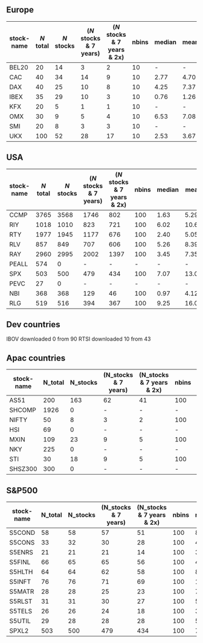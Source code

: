 ## Europe

| stock-name | $N$ total | $N$ stocks | ($N$ stocks & 7 years)  | ($N$ stocks & 7 years & 2x)  |    nbins   |  median  | mean  | mean/median |  mode  | reliable? |
| ------------- | ------------- | ------------- | ------------- | ------------- | ------------- |------------- |------------- | ------------- |------------- | ------------- |
| BEL20      |   20  |    14    |            3  |        2      |      10       |   -           |        -     |       -      |    -    | no |
| CAC        |   40  |    34    |           14  |        9      |      10       |   2.77        |      4.70    |     1.70     |  0.38  | yes |
| DAX        |   40  |    25    |           10  |        8      |      10       |   4.25        |      7.37    |     1.74     |  0.99  | yes |
| IBEX       |   35  |    29    |           10  |        3      |      10       |   0.76        |      1.26    |     1.66     |  0.43  | yes | 
| KFX        |   20  |     5    |            1  |        1      |      10       |     -         |        -     |       -      |   -    | no  |
| OMX        |   30  |     9    |            5  |        4      |      10       |   6.53        |      7.08    |     1.08     |  2.00  | yes |
| SMI        |   20  |     8    |            3  |        3      |      10       |     -         |        -     |       -      |   -    | no  |    
| UKX        |  100  |    52    |           28  |       17      |      10       |   2.53        |      3.67    |     1.45     |  0.04  | yes |


## USA

| stock-name | $N$ total | $N$ stocks | ($N$ stocks & 7 years)  | ($N$ stocks & 7 years & 2x)  |    nbins   |  median |  mean |  mean/median |  mode  | reliable? |
| ------------- | ------------- | ------------- | ------------- | ------------- | ------------- |------------- |------------- | ------------- |------------- | ------------- |
| CCMP      |  3765    | 3568     |        1746           |           802              |     100    |   1.63  |   5.29   |  3.25   |    0.11  | yes |
| RIY       |  1018    | 1010     |         823           |           721              |     100    |   6.02  |  10.64   |  1.77   |    0.07  | yes |    
| RTY       |  1977    | 1945     |        1177           |           676              |     100    |   2.40  |   5.05   |  2.10   |    0.00  | yes |     
| RLV       |   857    |  849     |         707           |           606              |     100    |   5.26  |   8.39   |  1.60   |    0.07  | yes |
| RAY       |  2960    | 2995     |        2002           |          1397              |     100    |   3.45  |   7.35   |  2.13   |    0.00  | yes |
| PEALL     |   574    |    0     |           -           |             -              |      -     |      -  |    -     |   -     |      -   | no  |
| SPX       |   503    |  500     |         479           |           434              |     100    |   7.07  |  13.00   |  1.84   |    0.07  | yes |
| PEVC      |    27    |    0     |           -           |             -              |      -     |      -  |    -     |   -     |      -   | no  |
| NBI       |   368    |  368     |         129           |            46              |     100    |   0.97  |   4.12   |  4.25   |    0.00  | yes | 
| RLG       |   519    |  516     |         394           |           367              |     100    |   9.25  |  16.00   |  1.73   |    0.34  | yes |

## Dev countries

IBOV downloaded 0 from 90
RTSI downloaded 10 from 43

## Apac countries

| stock-name | N_total  | N_stocks | (N_stocks & 7 years)  | (N_stocks & 7 years & 2x)  |    nbins   |  median |  mean |  mean/median |  mode  | reliable? |
|----------- |--------- |--------- |------------ |-----------  |----------- |-------- |------------------ | ------------- |------------- |------------- |
| AS51       |  200     | 163      |  62         |    41       |     100    |   2.54  |   4.40 | -   | 0.06  | yes |
| SHCOMP     | 1926     |   0      |  -          |    -        |     -      |   -     |   -    | -   |   -  | no  |
| NIFTY      |   50     |   8      |  3          |    2        |     100    |   -     |   -    | -   |   -  | no |
| HSI        |   69     |   0      |  -          |    -        |     -      |   -     |   -    | -   |   -  | no  |
| MXIN       |  109     |  23      |  9          |    5        |     100    |   -     |   -    | -   |   -  | no  |
| NKY        |  225     |   0      |  -          |    -        |     -      |   -     |   -    | -   |   -  | no  |
| STI        |   30     |  18      |   9         |    5        |     100    |   -     |   -    | -   |   -  | no  |
| SHSZ300    |  300     |   0      |  -          |    -        |     -      |   -     |   -    | -   |   -  | no  |

## S&P500

| stock-name | N_total  | N_stocks | (N_stocks & 7 years)  | (N_stocks & 7 years & 2x)  |    nbins   |  median |  mean |  mean/median |  mode  | reliable? |
|----------- |--------- |--------- |------------ |-----------  |----------- |-------- |------------------ | ------------- |------------- |------------- |
| S5COND     |  58      | 58       |  57         |    51       |     100    |   8.41  |  17.13 | 2.04 |   0.63  | yes  |
| S5CONS     |  33      | 32       |  30         |    28       |     100    |   4.86  |  10.46 | 2.15 |   1.77  | yes  |
| S5ENRS     |  21      | 21       |  21         |    14       |     100    |   3.45  |   3.74 | 1.08 |   0.69  | no   |
| S5FINL     |  66      | 65       |  65         |    56       |     100    |   4.33  |   6.65 | 1.54 |   0.07  | yes  |
| S5HLTH     |  64      | 64       |  62         |    58       |     100    |   8.78  |  15.85 | 1.81 |   0.81  | yes  |
| S5INFT     |  76      | 76       |  71         |    69       |     100    |  10.79  |  21.33 | 1.98 |   1.59  | yes  |
| S5MATR     |  28      | 28       |  25         |    23       |     100    |   7.63  |   8.96 | 1.17 |   1.92  | no   |
| S5RLST     |  31      | 31       |  30         |    27       |     100    |   5.97  |   9.89 | 1.66 |   1.51  | no   | 
| S5TELS     |  26      | 26       |  24         |    18       |     100    |   3.61  |  22.21 | 6.15 |   0.96  | no   |
| S5UTIL     |  29      | 28       |  28         |    28       |     100    |   5.16  |   5.96 | 1.16 |   2.24  | no   |
| SPXL2      | 503      | 500      | 479         |   434       |     100    |   7.07  |  13.0  | 1.84 |   0.07  | yes  |

